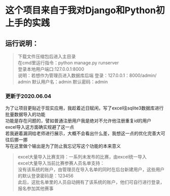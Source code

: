 # 这个项目来自于我对Django和Python初上手的实践
## 运行说明：
> 下载文件压缩包后进入主目录<br/>
> 在cmd里运行指令：python manage.py runserver<br/>
> 登录本地用户端口:127.0.0.1:8000<br/>
> 说明：若想作为管理员进入数据库后端 
> 登录：127.0.0.1：8000/admin/<br/>
> admin 默认用户名：admin 默认密码：admin<br/>
### 更新于2020.06.04
为了让项目更贴近于现实应用，我趁着近日赋闲，写了excel往sqlite3数据库进行批量数据导入的功能<br/>
功能是存在问题的，譬如普通注册用户我是绝对不允许他注册重复id的用户<br/>
excel导入这方面确实规避了这一点<br/>
若我避着漏洞给老师进行展示，大概不会看出什么差，我想这一点的优化完善大可往后挪一挪<br/>
写在这里做个输出是为了防止我忘记写这个功能的本来意义<br/>
> excel大量导入比赛支持：一系列未发布的比赛，由excel统一导入<br/>
> excel大量导入当前比赛参赛人员名单支持：<br/>
没有该系统的账户，由管理员在导入名单的同时在后台新建用户，这些用户的默认登录密码是：123456<br/>
此后，这批名单里的人员自动拥有了该系统的账户，他们可自行进行登录，报名参加其他赛事
